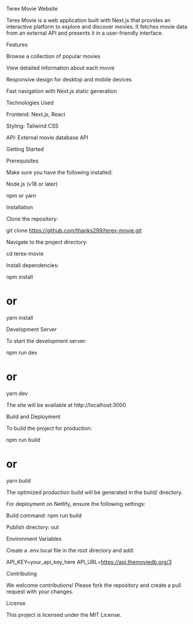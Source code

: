 Terex Movie Website

Terex Movie is a web application built with Next.js that provides an interactive platform to explore and discover movies. It fetches movie data from an external API and presents it in a user-friendly interface.

Features

Browse a collection of popular movies

View detailed information about each movie

Responsive design for desktop and mobile devices

Fast navigation with Next.js static generation

Technologies Used

Frontend: Next.js, React

Styling: Tailwind CSS

API: External movie database API

Getting Started

Prerequisites

Make sure you have the following installed:

Node.js (v18 or later)

npm or yarn

Installation

Clone the repository:

git clone https://github.com/thanks299/terex-movie.git

Navigate to the project directory:

cd terex-movie

Install dependencies:

npm install
# or
yarn install

Development Server

To start the development server:

npm run dev
# or
yarn dev

The site will be available at http://localhost:3000

Build and Deployment

To build the project for production:

npm run build
# or
yarn build

The optimized production build will be generated in the build/ directory.

For deployment on Netlify, ensure the following settings:

Build command: npm run build

Publish directory: out

Environment Variables

Create a .env.local file in the root directory and add:

API_KEY=your_api_key_here
API_URL=https://api.themoviedb.org/3

Contributing

We welcome contributions! Please fork the repository and create a pull request with your changes.

License

This project is licensed under the MIT License.

